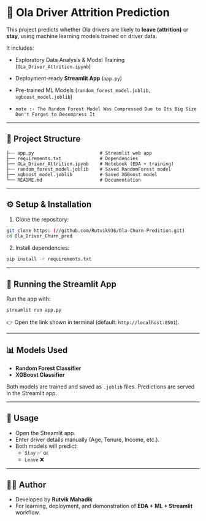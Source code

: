 # 🚖 Ola Driver Attrition Prediction

This project predicts whether Ola drivers are likely to **leave (attrition)** or **stay**, using machine learning models trained on driver data.  

It includes:  
- Exploratory Data Analysis & Model Training (`OLa_Driver_Attrition.ipynb`)  
- Deployment-ready **Streamlit App** (`app.py`)  
- Pre-trained ML Models (`random_forest_model.joblib`, `xgboost_model.joblib`)
  
- `note :- The Random Forest Model Was Compressed Due to Its Big Size Don't Forget to Decompress It `
---

## 📂 Project Structure

```
├── app.py                        # Streamlit web app
├── requirements.txt              # Dependencies
├── OLa_Driver_Attrition.ipynb    # Notebook (EDA + training)
├── random_forest_model.joblib    # Saved RandomForest model
├── xgboost_model.joblib          # Saved XGBoost model
└── README.md                     # Documentation
```

---

## ⚙️ Setup & Installation

1. Clone the repository:

```bash
git clone https: (//github.com/Rutvik936/Ola-Churn-Predition.git)
cd Ola_Driver_Churn_pred
```

2. Install dependencies:

```bash
pip install -r requirements.txt
```

---

## 🚀 Running the Streamlit App

Run the app with:

```bash
streamlit run app.py
```

👉 Open the link shown in terminal (default: `http://localhost:8501`).

---

## 📊 Models Used

- **Random Forest Classifier**  
- **XGBoost Classifier**  

Both models are trained and saved as `.joblib` files. Predictions are served in the Streamlit app.

---

## 📘 Usage

- Open the Streamlit app.  
- Enter driver details manually (Age, Tenure, Income, etc.).  
- Both models will predict:  
  - `Stay` ✅ or  
  - `Leave` ❌  

---

## 🧑‍💻 Author

- Developed by **Rutvik Mahadik**  
- For learning, deployment, and demonstration of **EDA + ML + Streamlit** workflow.
